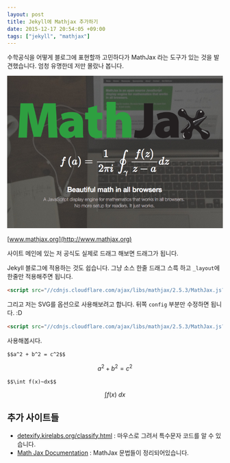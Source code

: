 ```yaml
---
layout: post
title: Jekyll에 Mathjax 추가하기
date: 2015-12-17 20:54:05 +09:00
tags: ["jekyll", "mathjax"]
---
```


수학공식을 어떻게 블로그에 표현할까 고민하다가 MathJax 라는 도구가 있는 것을 발견했습니다. 엄청 유명한데 저만 몰랐나
봅니다.

![MathJax Main](/images/mathjax/main.png)

[www.mathjax.org](http://www.mathjax.org)

사이트 메인에 있는 저 공식도 실제로 드래그 해보면 드래그가 됩니다.

Jekyll 블로그에 적용하는 것도 쉽습니다. 그냥 소스 한줄 드래그 스륵 하고 `_layout`에 한줄만 적용해주면 됩니다.

```html
<script src="//cdnjs.cloudflare.com/ajax/libs/mathjax/2.5.3/MathJax.js?config=TeX-AMS-MML_HTMLorMML"></script>
```

그리고 저는 SVG를 옵션으로 사용해보려고 합니다. 뒤쪽 `config` 부분만 수정하면 됩니다. :D

```html
<script src="//cdnjs.cloudflare.com/ajax/libs/mathjax/2.5.3/MathJax.js?config=TeX-AMS-MML_SVG"></script>
```

사용해봅시다.

```
$$a^2 + b^2 = c^2$$
```

$$a^2 + b^2 = c^2$$

```
$$\int f(x)~dx$$
```

$$\int f(x)~dx$$

## 추가 사이트들

- [detexify.kirelabs.org/classify.html](http://detexify.kirelabs.org/classify.html) : 마우스로 그려서 특수문자 코드를 알 수 있습니다.
- [Math Jax Documentation](http://www.onemathematicalcat.org/MathJaxDocumentation/TeXSyntax.htm) : MathJax 문법들이 정리되어있습니다.
